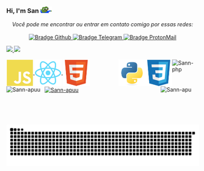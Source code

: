 ### Hi, I'm San <img src="https://github.com/SanNw/SanNw/blob/main/.github/images/64CQ5cH.gif" width="30px"></h2>
  
  <p align="center">
    <i>Você pode me encontrar ou entrar em contato comigo por essas redes:</i>
    <br/><br/>
    <a href="https://github.com/SanNw" target="_blank">
        <img src="https://img.shields.io/badge/-Github-000?logo=github&style=flat&logoColor=white" alt="Bradge Github" />
    </a>
    <a href="https://t.me/Sannwe" target="_blank">
        <img src="https://img.shields.io/badge/-Telegram-2CA5E0?logo=telegram&style=flat&logoColor=white" alt="Bradge Telegram" />
    </a>
    <a href="mailto:sannwe@protonmail.com" target="_blank">
        <img src="https://img.shields.io/badge/-ProtonMail-8B89CC?logo=protonmail&style=flat&logoColor=white" alt="Bradge ProtonMail" />
    </a>
  </p>
   <div>
    <a href="https://github.com/SanNw">
    <img  height="170em" src="https://github-readme-stats.vercel.app/api?username=SanNw&show_icons=true&theme=dracula&include_all_commits=true&count_private=true"/>
    <img  height="170em" src="https://github-readme-stats.vercel.app/api/top-langs/?username=SanNw&layout=compact&langs_count=7&theme=dracula"/>
  </div>

  <div style="display: inline_block"><br>
  <img align="right" alt="Sann-php" height="70" width="70" src="https://cdn.jsdelivr.net/gh/devicons/devicon/icons/php/php-plain.svg" />
  <img align="center" alt="Sann-Js" height="70" width="70" src="https://raw.githubusercontent.com/devicons/devicon/master/icons/javascript/javascript-plain.svg">
  <img align="center" alt="Sann-React" height="70" width="70" src="https://raw.githubusercontent.com/devicons/devicon/master/icons/react/react-original.svg">
  <img align="center" alt="Sann-HTML" height="70" width="70" src="https://raw.githubusercontent.com/devicons/devicon/master/icons/html5/html5-original.svg">
  <img align="right" alt="Sann-CSS" height="70" width="70" src="https://raw.githubusercontent.com/devicons/devicon/master/icons/css3/css3-original.svg">
  <img align="right" alt="Sann-Python" height="70" width="70" src="https://raw.githubusercontent.com/devicons/devicon/master/icons/python/python-original.svg">
  <img align="right"  alt="Sann-apu" height="100" width="100"   src="https://user-images.githubusercontent.com/59961703/133307785-30a55ade-7340-444b-b9ba-c579714e7523.png">
  <img align="left"   alt="Sann-apuu" height="'100" width="100" src="https://user-images.githubusercontent.com/59961703/133307868-154f7a10-17a0-4011-90a5-e02758ee4fc3.png">
  <img align="center" alt="Sann-apuu" height="'80" width="80" src="https://user-images.githubusercontent.com/59961703/133309835-c3e4cae4-64f7-43e9-acf3-a5f2a8ce968e.png">
</div>

 <div>
   
   
   ![Snake animation](https://github.com/SanNw/SanNw/blob/output/github-contribution-grid-snake.svg)
 </div>
